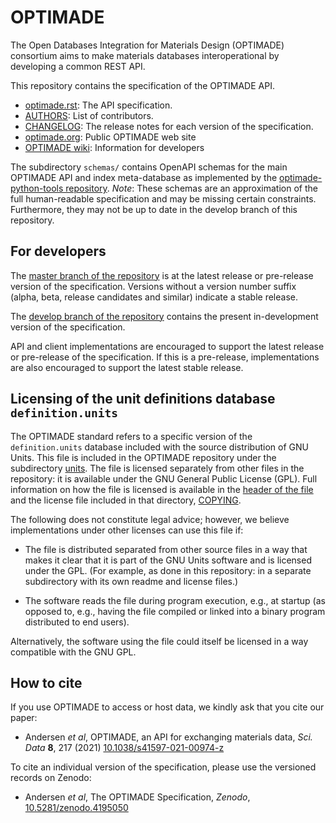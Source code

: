 # OPTIMADE

The Open Databases Integration for Materials Design (OPTIMADE) consortium aims to make materials databases interoperational by developing a common REST API.

This repository contains the specification of the OPTIMADE API.

* [optimade.rst](optimade.rst): The API specification.
* [AUTHORS](AUTHORS): List of contributors.
* [CHANGELOG](CHANGELOG.md): The release notes for each version of the specification.
* [optimade.org](https://www.optimade.org): Public OPTIMADE web site
* [OPTIMADE wiki](https://github.com/Materials-Consortia/OPTIMADE/wiki): Information for developers

The subdirectory `schemas/` contains OpenAPI schemas for the main OPTIMADE API and index meta-database as implemented by the [optimade-python-tools repository](https://github.com/Materials-Consortia/optimade-python-tools).
_Note_: These schemas are an approximation of the full human-readable specification and may be missing certain constraints.
Furthermore, they may not be up to date in the develop branch of this repository.

## For developers

The [master branch of the repository](https://github.com/Materials-Consortia/OPTIMADE/tree/master) is at the latest release or pre-release version of the specification.
Versions without a version number suffix (alpha, beta, release candidates and similar) indicate a stable release.

The [develop branch of the repository](https://github.com/Materials-Consortia/OPTIMADE/tree/develop) contains the present in-development version of the specification.

API and client implementations are encouraged to support the latest release or pre-release of the specification.
If this is a pre-release, implementations are also encouraged to support the latest stable release.

## Licensing of the unit definitions database `definition.units`

The OPTIMADE standard refers to a specific version of the `definition.units` database included with the source distribution of GNU Units.
This file is included in the OPTIMADE repository under the subdirectory [units](units).
The file is licensed separately from other files in the repository: it is available under the GNU General Public License (GPL).
Full information on how the file is licensed is available in the [header of the file](units/definitions.units) and the license file included in that directory, [COPYING](units/COPYING).

The following does not constitute legal advice; however, we believe implementations under other licenses can use this file if:

- The file is distributed separated from other source files in a way that makes it clear that it is part of the GNU Units software and is licensed under the GPL.
  (For example, as done in this repository: in a separate subdirectory with its own readme and license files.)

- The software reads the file during program execution, e.g., at startup (as opposed to, e.g., having the file compiled or linked into a binary program distributed to end users).

Alternatively, the software using the file could itself be licensed in a way compatible with the GNU GPL.

## How to cite

If you use OPTIMADE to access or host data, we kindly ask that you cite our paper:

- Andersen *et al*, OPTIMADE, an API for exchanging materials data, *Sci. Data* **8**, 217 (2021) [10.1038/s41597-021-00974-z](https://doi.org/10.1038/s41597-021-00974-z)

To cite an individual version of the specification, please use the versioned records on Zenodo:

- Andersen *et al*, The OPTIMADE Specification, *Zenodo*, [10.5281/zenodo.4195050](https://doi.org/10.5281/zenodo.4195050)
